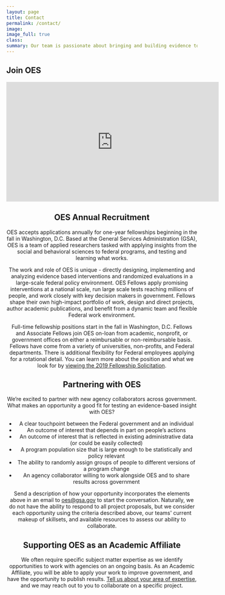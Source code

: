 ```yaml
---
layout: page
title: Contact
permalink: /contact/
image:
image_full: true
class:
summary: Our team is passionate about bringing and building evidence to tackle Federal priorities. 
---
```

## Join OES 

<section class="usa-section background-brand-white">
  <div class="usa-grid main-content">
     <div class= "usa-grid" align="center">
    <div class="usa-width-one-half">
      <div class="videoWrapper">
        <iframe width="560" height="315" src="https://www.youtube.com/embed/9KSQ3YLpuV4" frameborder="0" allow="accelerometer; autoplay; encrypted-media; gyroscope; picture-in-picture" allowfullscreen></iframe>
      </div>
    </div>



## OES Annual Recruitment 
OES accepts applications annually for one-year fellowships beginning in the fall in Washington, D.C. Based at the General Services Administration (GSA), OES is a team of applied researchers tasked with applying insights from the social and behavioral sciences to federal programs, and testing and learning what works. 

The work and role of OES is unique - directly designing, implementing and analyzing evidence based interventions and randomized evaluations in a large-scale federal policy environment. OES Fellows apply promising interventions at a national scale, run large scale tests reaching millions of people, and work closely with key decision makers in government. Fellows shape their own high-impact portfolio of work, design and direct projects, author academic publications, and benefit from a dynamic team and flexible Federal work environment.

Full-time fellowship positions start in the fall in Washington, D.C. Fellows and Associate Fellows join OES on-loan from academic, nonprofit, or government offices on either a reimbursable or non-reimbursable basis.  Fellows have come from a variety of universities, non-profits, and Federal departments. There is additional flexibility for Federal employees applying for a rotational detail. You can learn more about the position and what we look for by [viewing the 2019 Fellowship Solicitation]({{site.baseurl}}/assets/files/GSA_OES_SolicitationFY19v2.pdf). 
            
      
## Partnering with OES

We’re excited to partner with new agency collaborators across government. What makes an opportunity a good fit for testing an evidence-based insight with OES?

- A clear touchpoint between the Federal government and an individual
- An outcome of interest that depends in part on people’s actions 
- An outcome of interest that is reflected in existing administrative data (or could be easily collected) 
- A program population size that is large enough to be statistically and policy relevant
- The ability to randomly assign groups of people to different versions of a program change 
- An agency collaborator willing to work alongside OES and to share results across government

Send a description of how your opportunity incorporates the elements above in an email to <a href="mailto:oes@gsa.gov?subject=Project Proposal">oes@gsa.gov</a> to start the conversation. Naturally, we do not have the ability to respond to all project proposals, but we consider each opportunity using the criteria described above, our teams' current makeup of skillsets, and available resources to assess our ability to collaborate.

## Supporting OES as an Academic Affiliate 

We often require specific subject matter expertise as we identify opportunities to work with agencies on an ongoing basis. As an Academic Affiliate, you will be able to apply your work to improve government, and have the opportunity to publish results. <a href="https://docs.google.com/forms/d/e/1FAIpQLSeqnuRSZNKZt9bVLAGw6G64i5oUNDqsGcrX7dvgGpvlac9Cog/viewform?usp=sf_link">Tell us about your area of expertise</a>, and we may reach out to you to collaborate on a specific project. 
